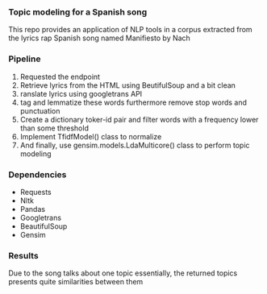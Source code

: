 ### Topic modeling for a Spanish song

This repo provides an application of NLP tools in a corpus extracted from the lyrics rap Spanish song named Manifiesto by Nach

### Pipeline

<ol>
<li>Requested the endpoint</li>
<li>Retrieve lyrics from the HTML using BeutifulSoup and a bit clean </li>
<li>ranslate lyrics using googletrans API </li>
<li> tag and lemmatize these words furthermore remove stop words and punctuation </li>
<li>Create a dictionary toker-id pair and filter words with a frequency lower than some threshold </li>
<li>Implement TfidfModel() class to normalize </li>
<li>And finally, use gensim.models.LdaMulticore() class to perform topic modeling </li>
</ol>

### Dependencies
- Requests
- Nltk
- Pandas
- Googletrans
- BeautifulSoup
- Gensim

### Results
Due to the song talks about one topic essentially, the returned topics presents quite similarities between them

